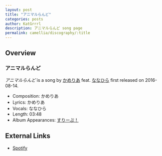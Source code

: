```yaml
---
layout: post
title: "アニマルらんど"
categories: posts
author: KatGrrrl
description: アニマルらんど song page
permalink: camellia/discography/:title
---
```


## Overview

### アニマルらんど

*アニマルらんど* is a song by [かめりあ](/camellia) feat. [ななひら](#) first released on 2016-08-14.

* Composition: かめりあ
* Lyrics: かめりあ
* Vocals: ななひら
* Length: 03:48
* Album Appearances: [すりーぷ！](<{% link postsInclude/_posts/camellia/albums/Sleep/2023-12-18-Sleep.md %}>)

## External Links

* [Spotify](https://open.spotify.com/track/2Sep4Rep7fvC5K0Oprr3JT?si=d92507cc99554da5)
